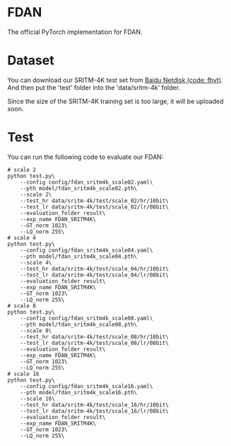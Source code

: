 # FDAN
The official PyTorch implementation for FDAN.

# Dataset
You can download our SRITM-4K test set from [Baidu Netdisk (code: fhyt)](https://pan.baidu.com/s/1KD035L8UbrQrnd8hRNiB6A?pwd=fhyt). And then put the 'test' folder into the 'data/sritm-4k' folder.

Since the size of the SRITM-4K training set is too large, it will be uploaded soon.

# Test
You can run the following code to evaluate our FDAN:
```
# scale 2
python test.py\
    --config config/fdan_sritm4k_scale02.yaml\
    --pth model/fdan_sritm4k_scale02.pth\
    --scale 2\
    --test_hr data/sritm-4k/test/scale_02/hr/10bit\
    --test_lr data/sritm-4k/test/scale_02/lr/08bit\
    --evaluation_folder result\
    --exp_name FDAN_SRITM4K\
    --GT_norm 1023\
    --LQ_norm 255\
# scale 4
python test.py\
    --config config/fdan_sritm4k_scale04.yaml\
    --pth model/fdan_sritm4k_scale04.pth\
    --scale 4\
    --test_hr data/sritm-4k/test/scale_04/hr/10bit\
    --test_lr data/sritm-4k/test/scale_04/lr/08bit\
    --evaluation_folder result\
    --exp_name FDAN_SRITM4K\
    --GT_norm 1023\
    --LQ_norm 255\
# scale 8
python test.py\
    --config config/fdan_sritm4k_scale08.yaml\
    --pth model/fdan_sritm4k_scale08.pth\
    --scale 8\
    --test_hr data/sritm-4k/test/scale_08/hr/10bit\
    --test_lr data/sritm-4k/test/scale_08/lr/08bit\
    --evaluation_folder result\
    --exp_name FDAN_SRITM4K\
    --GT_norm 1023\
    --LQ_norm 255\
# scale 16
python test.py\
    --config config/fdan_sritm4k_scale16.yaml\
    --pth model/fdan_sritm4k_scale16.pth\
    --scale 16\
    --test_hr data/sritm-4k/test/scale_16/hr/10bit\
    --test_lr data/sritm-4k/test/scale_16/lr/08bit\
    --evaluation_folder result\
    --exp_name FDAN_SRITM4K\
    --GT_norm 1023\
    --LQ_norm 255\
```